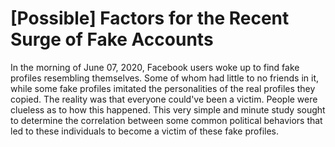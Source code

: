 # [Possible] Factors for the Recent Surge of Fake Accounts

In the morning of June 07, 2020, Facebook users woke up to find fake profiles resembling themselves. Some of whom had little to no friends in it, while some fake profiles imitated the personalities of the real profiles they copied. The reality was that everyone could've been a victim. People were clueless as to how this happened. This very simple and minute study sought to determine the correlation between some common political behaviors that led to these individuals to become a victim of these fake profiles.
